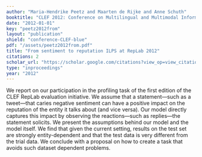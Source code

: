 ```yaml
---
author: "Maria-Hendrike Peetz and Maarten de Rijke and Anne Schuth"
booktitle: "CLEF 2012: Conference on Multilingual and Multimodal Information Access Evaluation"
date: "2012-01-01"
key: "peetz2012from"
layout: "publication"
shield: "conference-CLEF-blue"
pdf: "/assets/peetz2012from.pdf"
title: "From sentiment to reputation ILPS at RepLab 2012"
citations: 2
scholar_url: "https://scholar.google.com/citations?view_op=view_citation&hl=en&user=Y3ahb_wAAAAJ&pagesize=100&citation_for_view=Y3ahb_wAAAAJ:oNZyr7d5Mn4C"
type: "inproceedings"
year: "2012"
---
```


We report on our participation in the profiling task of the first edition
of the CLEF RepLab evaluation initiative. We assume that a statement—such as a
tweet—that caries negative sentiment can have a positive impact on the reputation
of the entity it talks about (and vice versa). Our model directly captures this impact
by observing the reactions—such as replies—the statement solicits. We present
the assumptions behind our model and the model itself. We find that given the
current setting, results on the test set are strongly entity-dependent and that the
test data is very different from the trial data. We conclude with a proposal on how
to create a task that avoids such dataset dependent problems.